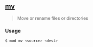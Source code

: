 ## <a href="#mv" name="mv">mv</a>
> Move or rename files or directories

### Usage

```sh
$ mod mv <source> <dest>
```






